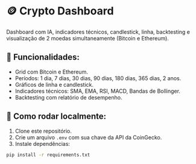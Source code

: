 # 🪙 Crypto Dashboard

Dashboard com IA, indicadores técnicos, candlestick, linha, backtesting e visualização de 2 moedas simultaneamente (Bitcoin e Ethereum).

## 🚀 Funcionalidades:
- Grid com Bitcoin e Ethereum.
- Períodos: 1 dia, 7 dias, 30 dias, 90 dias, 180 dias, 365 dias, 2 anos.
- Gráficos de linha e candlestick.
- Indicadores técnicos: SMA, EMA, RSI, MACD, Bandas de Bollinger.
- Backtesting com relatório de desempenho.

## 🔧 Como rodar localmente:
1. Clone este repositório.
2. Crie um arquivo `.env` com sua chave da API da CoinGecko.
3. Instale dependências:
```bash
pip install -r requirements.txt
